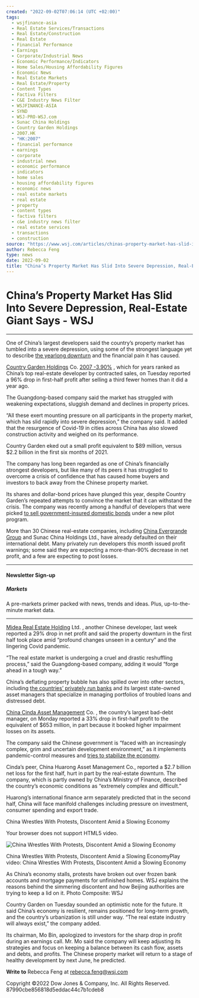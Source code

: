 ```yaml
---
created: "2022-09-02T07:06:14 (UTC +02:00)"
tags:
  - wsjfinance-asia
  - Real Estate Services/Transactions
  - Real Estate/Construction
  - Real Estate
  - Financial Performance
  - Earnings
  - Corporate/Industrial News
  - Economic Performance/Indicators
  - Home Sales/Housing Affordability Figures
  - Economic News
  - Real Estate Markets
  - Real Estate/Property
  - Content Types
  - Factiva Filters
  - C&E Industry News Filter
  - WSJFINANCE-ASIA
  - SYND
  - WSJ-PRO-WSJ.com
  - Sunac China Holdings
  - Country Garden Holdings
  - 2007.HK
  - "HK:2007"
  - financial performance
  - earnings
  - corporate
  - industrial news
  - economic performance
  - indicators
  - home sales
  - housing affordability figures
  - economic news
  - real estate markets
  - real estate
  - property
  - content types
  - factiva filters
  - c&e industry news filter
  - real estate services
  - transactions
  - construction
source: "https://www.wsj.com/articles/chinas-property-market-has-slid-into-severe-depression-real-estate-giant-says-11661863259?st=rb3u1xc65ljkzoq"
author: Rebecca Feng
type: news
date: 2022-09-02
title: "China’s Property Market Has Slid Into Severe Depression, Real-Estate Giant Says"
---
```


# China’s Property Market Has Slid Into Severe Depression, Real-Estate Giant Says - WSJ

---

One of China’s largest developers said the country’s property market has tumbled into a severe depression, using some of the strongest language yet to describe [the yearlong downturn](https://www.wsj.com/articles/bursting-chinese-housing-bubble-compounds-beijings-economic-woes-11660235003?mod=article_inline) and the financial pain it has caused.

[Country Garden Holdings](https://www.wsj.com/market-data/quotes/HK/XHKG/2007) Co. [2007 -3.90%](https://www.wsj.com/market-data/quotes/HK/XHKG/2007?mod=chiclets) , which for years ranked as China’s top real-estate developer by contracted sales, on Tuesday reported a 96% drop in first-half profit after selling a third fewer homes than it did a year ago.

The Guangdong-based company said the market has struggled with weakening expectations, sluggish demand and declines in property prices.

“All these exert mounting pressure on all participants in the property market, which has slid rapidly into severe depression,” the company said. It added that the resurgence of Covid-19 in cities across China has also slowed construction activity and weighed on its performance.

Country Garden eked out a small profit equivalent to $89 million, versus $2.2 billion in the first six months of 2021.

The company has long been regarded as one of China’s financially strongest developers, but like many of its peers it has struggled to overcome a crisis of confidence that has caused home buyers and investors to back away from the Chinese property market.

Its shares and dollar-bond prices have plunged this year, despite Country Garden’s repeated attempts to convince the market that it can withstand the crisis. The company was recently among a handful of developers that were picked [to sell government-insured domestic bonds](https://www.wsj.com/articles/chinese-developers-lean-on-government-bond-guarantees-as-doubts-persist-11661334077?mod=article_inline) under a new pilot program.

More than 30 Chinese real-estate companies, including [China Evergrande Group](https://www.wsj.com/market-data/quotes/EGRNF) and Sunac China Holdings Ltd., have already defaulted on their international debt. Many privately run developers this month issued profit warnings; some said they are expecting a more-than-90% decrease in net profit, and a few are expecting to post losses.

---

#### Newsletter Sign-up

##### Markets

A pre-markets primer packed with news, trends and ideas. Plus, up-to-the-minute market data.

---

[Midea Real Estate Holding](https://www.wsj.com/market-data/quotes/HK/XHKG/3990) Ltd. , another Chinese developer, last week reported a 29% drop in net profit and said the property downturn in the first half took place amid “profound changes unseen in a century” and the lingering Covid pandemic.

“The real estate market is undergoing a cruel and drastic reshuffling process,” said the Guangdong-based company, adding it would “forge ahead in a tough way.”

China’s deflating property bubble has also spilled over into other sectors, including [the countries’ privately run banks](https://www.wsj.com/articles/chinas-property-slowdown-sends-bank-shares-tumbling-11661765601?mod=article_inline) and its largest state-owned asset managers that specialize in managing portfolios of troubled loans and distressed debt.

[China Cinda Asset Management](https://www.wsj.com/market-data/quotes/HK/XHKG/1359) Co. , the country’s largest bad-debt manager, on Monday reported a 33% drop in first-half profit to the equivalent of $653 million, in part because it booked higher impairment losses on its assets.

The company said the Chinese government is “faced with an increasingly complex, grim and uncertain development environment,” as it implements pandemic-control measures and [tries to stabilize the economy](https://www.wsj.com/articles/chinas-measures-to-boost-economy-dont-match-past-efforts-11660660175?mod=article_inline).

Cinda’s peer, China Huarong Asset Management Co., reported a $2.7 billion net loss for the first half, hurt in part by the real-estate downturn. The company, which is partly owned by China’s Ministry of Finance, described the country’s economic conditions as “extremely complex and difficult.”

Huarong’s international finance arm separately predicted that in the second half, China will face manifold challenges including pressure on investment, consumer spending and export trade.

China Wrestles With Protests, Discontent Amid a Slowing Economy

Your browser does not support HTML5 video.

![China Wrestles With Protests, Discontent Amid a Slowing Economy](https://images.wsj.net/im-604737?width=860)

China Wrestles With Protests, Discontent Amid a Slowing EconomyPlay video: China Wrestles With Protests, Discontent Amid a Slowing Economy

As China’s economy stalls, protests have broken out over frozen bank accounts and mortgage payments for unfinished homes. WSJ explains the reasons behind the simmering discontent and how Beijing authorities are trying to keep a lid on it. Photo Composite: WSJ

Country Garden on Tuesday sounded an optimistic note for the future. It said China’s economy is resilient, remains positioned for long-term growth, and the country’s urbanization is still under way. “The real estate industry will always exist,” the company added.

Its chairman, Mo Bin, apologized to investors for the sharp drop in profit during an earnings call. Mr. Mo said the company will keep adjusting its strategies and focus on keeping a balance between its cash flow, assets and debts, and profits. The Chinese property market will return to a stage of healthy development by next June, he predicted.

**Write to** Rebecca Feng at [rebecca.feng@wsj.com](mailto:rebecca.feng@wsj.com)

Copyright ©2022 Dow Jones & Company, Inc. All Rights Reserved. 87990cbe856818d5eddac44c7b1cdeb8
